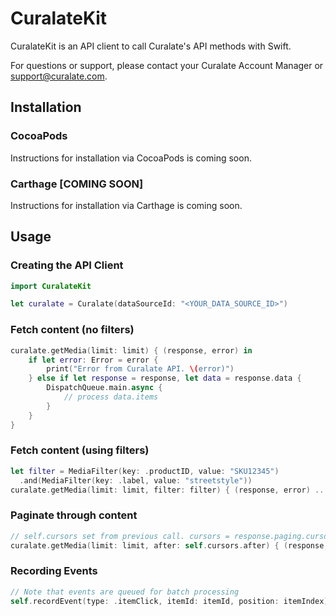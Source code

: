 # CuralateKit

CuralateKit is an API client to call Curalate's API methods with Swift.

For questions or support, please contact your Curalate Account Manager or support@curalate.com.

## Installation

### CocoaPods

Instructions for installation via CocoaPods is coming soon.

### Carthage [COMING SOON]

Instructions for installation via Carthage is coming soon.

## Usage

### Creating the API Client

```swift
import CuralateKit

let curalate = Curalate(dataSourceId: "<YOUR_DATA_SOURCE_ID>")
```

### Fetch content (no filters)

```swift
curalate.getMedia(limit: limit) { (response, error) in
    if let error: Error = error {
        print("Error from Curalate API. \(error)")
    } else if let response = response, let data = response.data {
        DispatchQueue.main.async {
            // process data.items
        }
    }
}
```

### Fetch content (using filters)

```swift
let filter = MediaFilter(key: .productID, value: "SKU12345")
  .and(MediaFilter(key: .label, value: "streetstyle"))
curalate.getMedia(limit: limit, filter: filter) { (response, error) ... }
```

### Paginate through content

```swift
// self.cursors set from previous call. cursors = response.paging.cursors.
curalate.getMedia(limit: limit, after: self.cursors.after) { (response, error) .. }
```

### Recording Events

```swift
// Note that events are queued for batch processing
self.recordEvent(type: .itemClick, itemId: itemId, position: itemIndex)
```
